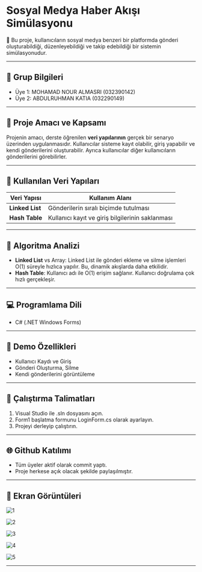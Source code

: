 # Sosyal Medya Haber Akışı Simülasyonu



📌 Bu proje, kullanıcıların sosyal medya benzeri bir platformda gönderi oluşturabildiği, düzenleyebildiği ve takip edebildiği bir sistemin simülasyonudur.



---



## 👥 Grup Bilgileri

- Üye 1: MOHAMAD NOUR ALMASRI (032390142)
- Üye 2: ABDULRUHMAN KATIA (032290149)




---



## 🎯 Proje Amacı ve Kapsamı

Projenin amacı, derste öğrenilen **veri yapılarının** gerçek bir senaryo üzerinden uygulanmasıdır. Kullanıcılar sisteme kayıt olabilir, giriş yapabilir ve kendi gönderilerini oluşturabilir. Ayrıca kullanıcılar diğer kullanıcıların gönderilerini görebilirler.



---



## 🧱 Kullanılan Veri Yapıları

| Veri Yapısı | Kullanım Alanı |
|-------------|----------------|
| **Linked List** | Gönderilerin sıralı biçimde tutulması |
| **Hash Table** | Kullanıcı kayıt ve giriş bilgilerinin saklanması |



---



## 🧪 Algoritma Analizi

- **Linked List** vs Array: Linked List ile gönderi ekleme ve silme işlemleri O(1) süreyle hızlıca yapılır. Bu, dinamik akışlarda daha etkilidir.
- **Hash Table**: Kullanıcı adı ile O(1) erişim sağlanır. Kullanıcı doğrulama çok hızlı gerçekleşir.
---

## 💻 Programlama Dili

- C# (.NET Windows Forms)



---



## 🧪 Demo Özellikleri

- Kullanıcı Kaydı ve Giriş
- Gönderi Oluşturma, Silme
- Kendi gönderilerini görüntüleme



---



## 🚀 Çalıştırma Talimatları

1. Visual Studio ile .sln dosyasını açın.
2. Form1 başlatma formunu LoginForm.cs olarak ayarlayın.
3. Projeyi derleyip çalıştırın.



---



## 🌐 Github Katılımı
- Tüm üyeler aktif olarak commit yaptı.
- Proje herkese açık olacak şekilde paylaşılmıştır.



---



## 📸 Ekran Görüntüleri

![1](https://github.com/user-attachments/assets/dd256d76-1026-4373-85b0-1d4726491632)

![2](https://github.com/user-attachments/assets/3226035c-b48c-424a-a30c-0c85c18d506e)

![3](https://github.com/user-attachments/assets/74fdde52-cb03-491b-a34d-047c9a1b237b)

![4](https://github.com/user-attachments/assets/4509d437-42ca-4653-9588-d7a217bb2e57)

![5](https://github.com/user-attachments/assets/9e78e9de-7294-47d9-b1d6-60dc2eda88ba)




---
